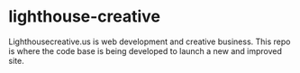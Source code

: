 lighthouse-creative
===================

Lighthousecreative.us is web development and creative business.  This repo is where the code base is being developed to launch a new and improved site. 

